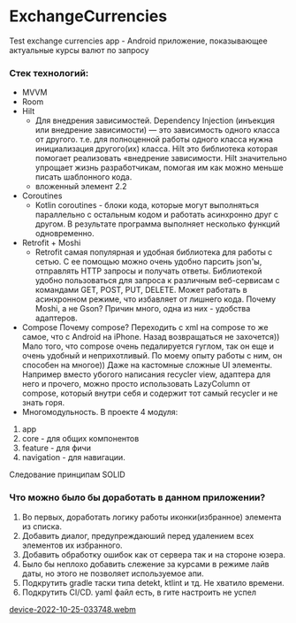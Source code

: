 # ExchangeCurrencies

Test exchange currencies app -  Android приложение, показывающее актуальные курсы валют по запросу


### Стек технологий:

* MVVM
* Room 
* Hilt
    * Для внедрения зависимостей. Dependency Injection (инъекция или внедрение зависимости) — это зависимость одного класса от другого. т.е. для полноценной работы одного класса нужна инициализация другого(их) класса. Hilt это библиотека которая помогает реализовать «внедрение зависимости. Hilt значительно упрощает жизнь разработчикам, помогая им как можно меньше писать шаблонного кода.
    * вложенный элемент 2.2
* Coroutines
    * Kotlin coroutines - блоки кода, которые могут выполняться параллельно с остальным кодом и работать асинхронно друг с другом. В результате программа выполняет несколько функций одновременно.
* Retrofit + Moshi
    * Retrofit самая популярная и удобная библиотека для работы с сетью. С ее помощью можно очень удобно парсить json'ы, отправлять HTTP запросы и получать ответы. 
    Библиотекой удобно пользоваться для запроса к различным веб-сервисам с командами GET, POST, PUT, DELETE. Может работать в асинхронном режиме, что избавляет от лишнего кода.
    Почему Moshi, а не Gson? Причин много, одна из них - удобства адаптеров.
* Compose
Почему compose? Переходить с xml на compose то же самое, что с Android на iPhone. Назад возвращаться не захочется)) Мало того, что compose очень педалируется гуглом, так он еще и очень удобный и неприхотливый. По моему опыту работы с ним, он способен на многое)) Даже на кастомные сложные UI элементы. 
Например вместо убогого написания recycler view, адаптера для него и прочего, можно просто использовать LazyColumn от compose, который внутри себя и содержит тот самый recycler и не знать горя. 
* Многомодульность. 
В проекте 4 модуля:
1. app
2. core - для общих компонентов
3. feature - для фичи
4. navigation - для навигации.

Следование принципам SOLID


### Что можно было бы доработать в данном приложении?

1. Во первых, доработать логику работы иконки(избранное) элемента из списка. 
2. Добавить диалог, предупреждаюший перед удалением всех элементов их избранного. 
3. Добавить обработку ошибок как от сервера так и на стороне юзера.
4. Было бы неплохо добавить слежение за курсами в режиме лайв даты, но этого не позволяет используемое апи.
5. Подкрутить gradle таски типа detekt, ktlint и тд. Не хватило времени.
6. Подкрутить CI/CD. yaml файл есть, в гите настроить не успел 


[device-2022-10-25-033748.webm](https://user-images.githubusercontent.com/44145716/197661896-b5e99d1e-43d0-4e04-b8f6-8775860da228.webm)
